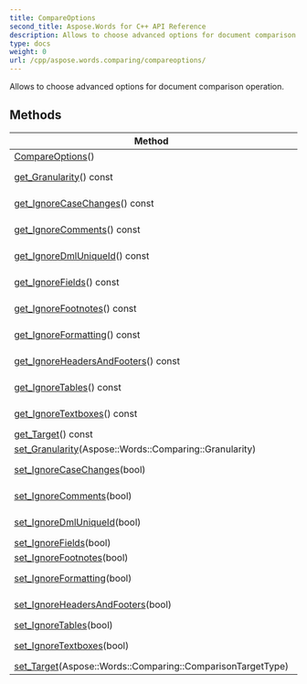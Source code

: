 ```yaml
---
title: CompareOptions
second_title: Aspose.Words for C++ API Reference
description: Allows to choose advanced options for document comparison operation. 
type: docs
weight: 0
url: /cpp/aspose.words.comparing/compareoptions/
---
```


Allows to choose advanced options for document comparison operation. 

## Methods

| Method | Description |
| --- | --- |
| [CompareOptions](./compareoptions/)() |  |
| [get_Granularity](./get_granularity/)() const | Specifies whether changes are tracked by character or by word. Default value is WordLevel.  |
| [get_IgnoreCaseChanges](./get_ignorecasechanges/)() const | True indicates that documents comparison is case insensitive. By default comparison is case sensitive.  |
| [get_IgnoreComments](./get_ignorecomments/)() const | Specifies whether to compare differences in comments. By default comments are not ignored.  |
| [get_IgnoreDmlUniqueId](./get_ignoredmluniqueid/)() const | Specifies whether to ignore difference in DrawingML unique Id. Default value is **false**.  |
| [get_IgnoreFields](./get_ignorefields/)() const | Specifies whether to compare differences in fields. By default fields are not ignored.  |
| [get_IgnoreFootnotes](./get_ignorefootnotes/)() const | Specifies whether to compare differences in footnotes and endnotes. By default footnotes are not ignored.  |
| [get_IgnoreFormatting](./get_ignoreformatting/)() const | True indicates that formatting is ignored. By default document formatting is not ignored.  |
| [get_IgnoreHeadersAndFooters](./get_ignoreheadersandfooters/)() const | True indicates that headers and footers content is ignored. By default headers and footers are not ignored.  |
| [get_IgnoreTables](./get_ignoretables/)() const | Specifies whether to compare the differences in data contained in tables. By default tables are not ignored.  |
| [get_IgnoreTextboxes](./get_ignoretextboxes/)() const | Specifies whether to compare differences in the data contained within text boxes. By default textboxes are not ignored.  |
| [get_Target](./get_target/)() const | Specifies which document shall be used as a target during comparison.  |
| [set_Granularity](./set_granularity/)(Aspose::Words::Comparing::Granularity) | Setter for Aspose::Words::Comparing::CompareOptions::get_Granularity.  |
| [set_IgnoreCaseChanges](./set_ignorecasechanges/)(bool) | Setter for Aspose::Words::Comparing::CompareOptions::get_IgnoreCaseChanges.  |
| [set_IgnoreComments](./set_ignorecomments/)(bool) | Setter for Aspose::Words::Comparing::CompareOptions::get_IgnoreComments.  |
| [set_IgnoreDmlUniqueId](./set_ignoredmluniqueid/)(bool) | Setter for Aspose::Words::Comparing::CompareOptions::get_IgnoreDmlUniqueId.  |
| [set_IgnoreFields](./set_ignorefields/)(bool) | Setter for Aspose::Words::Comparing::CompareOptions::get_IgnoreFields.  |
| [set_IgnoreFootnotes](./set_ignorefootnotes/)(bool) | Setter for Aspose::Words::Comparing::CompareOptions::get_IgnoreFootnotes.  |
| [set_IgnoreFormatting](./set_ignoreformatting/)(bool) | Setter for Aspose::Words::Comparing::CompareOptions::get_IgnoreFormatting.  |
| [set_IgnoreHeadersAndFooters](./set_ignoreheadersandfooters/)(bool) | Setter for Aspose::Words::Comparing::CompareOptions::get_IgnoreHeadersAndFooters.  |
| [set_IgnoreTables](./set_ignoretables/)(bool) | Setter for Aspose::Words::Comparing::CompareOptions::get_IgnoreTables.  |
| [set_IgnoreTextboxes](./set_ignoretextboxes/)(bool) | Setter for Aspose::Words::Comparing::CompareOptions::get_IgnoreTextboxes.  |
| [set_Target](./set_target/)(Aspose::Words::Comparing::ComparisonTargetType) | Setter for Aspose::Words::Comparing::CompareOptions::get_Target.  |
